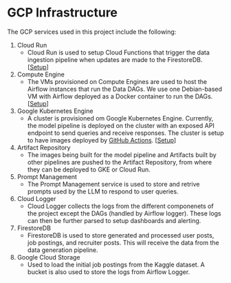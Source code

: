# GCP Infrastructure

The GCP services used in this project include the following:

1. Cloud Run
   - Cloud Run is used to setup Cloud Functions that trigger the data ingestion pipeline when updates are made to the FirestoreDB. [[Setup](/cloud-functions/functions/dag-trigger/README.md)]
2. Compute Engine
   - The VMs provisioned on Compute Engines are used to host the Airflow instances that run the Data DAGs. We use one Debian-based VM with Airflow deployed as a Docker container to run the DAGs. [[Setup](/docs/GCE-Setup.md)] 
3. Google Kubernetes Engine
    - A cluster is provisioned om Google Kubernetes Engine. Currently, the model pipeline is deployed on the cluster with an exposed API endpoint to send queries and receive responses. The cluster is setup to have images deployed by [GitHub Actions](/docs/GitHub%20Workflows.md). [[Setup](/docs/GKE-Setup.md)]
4. Artifact Repository
    - The images being built for the model pipeline and Artifacts built by other pipelines are pushed to the Artifact Repository, from where they can be deployed to GKE or Cloud Run.
5. Prompt Management
    - The Prompt Management service is used to store and retrive prompts used by the LLM to respond to user queries.
6. Cloud Logger
    - Cloud Logger collects the logs from the different componenets of the project except the DAGs (handled by Airflow logger). These logs can then be further parsed to setup dashboards and alerting.
7. FirestoreDB
    - FirestoreDB is used to store generated and processed user posts, job postings, and recruiter posts. This will receive the data from the data generation pipeline.
8. Google Cloud Storage
    - Used to load the initial job postings from the Kaggle dataset. A bucket is also used to store the logs from Airflow Logger.